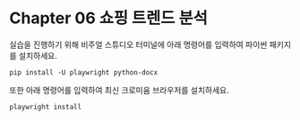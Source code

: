 # Chapter 06 쇼핑 트렌드 분석

실습을 진행하기 위해 비주얼 스튜디오 터미널에 아래 명령어를 입력하여 파이썬 패키지를 설치하세요.

```shell
pip install -U playwright python-docx
```

또한 아래 명령어를 입력하여 최신 크로미움 브라우저를 설치하세요.

```shell
playwright install
```
